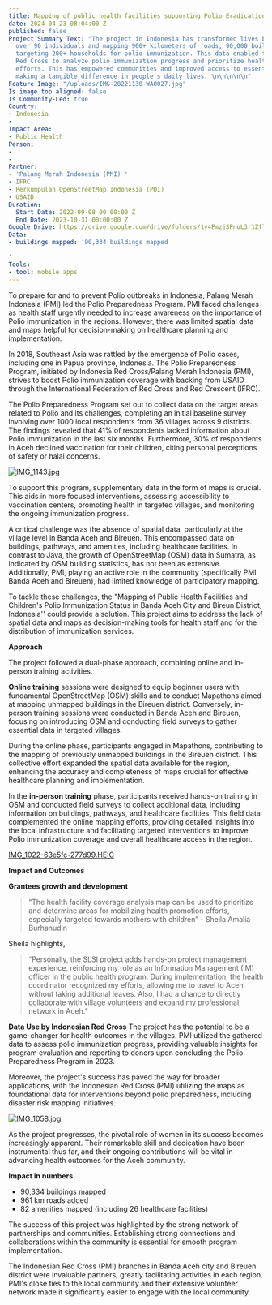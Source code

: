 ```yaml
---
title: Mapping of public health facilities supporting Polio Eradication in  Indonesia
date: 2024-04-23 08:04:00 Z
published: false
Project Summary Text: "The project in Indonesia has transformed lives by training
  over 90 individuals and mapping 900+ kilometers of roads, 90,000 buildings, and
  targeting 200+ households for polio immunization. This data enabled the Indonesian
  Red Cross to analyze polio immunization progress and prioritize health promotion
  efforts. This has empowered communities and improved access to essential services,
  making a tangible difference in people's daily lives. \n\n\n\n\n"
Feature Image: "/uploads/IMG-20221130-WA0027.jpg"
Is image top aligned: false
Is Community-Led: true
Country:
- Indonesia
- 
Impact Area:
- Public Health
Person:
- 
- 
Partner:
- 'Palang Merah Indonesia (PMI) '
- IFRC
- Perkumpulan OpenStreetMap Indonesia (POI)
- USAID
Duration:
  Start Date: 2022-09-08 00:00:00 Z
  End Date: 2023-10-31 00:00:00 Z
Google Drive: https://drive.google.com/drive/folders/1y4PmzjSPnoL3r1ZflIHwKH_eSdOk4ghw
Data:
- buildings mapped: '90,334 buildings mapped

'
Tools:
- tool: mobile apps
---
```


To prepare for and to prevent Polio outbreaks in Indonesia, Palang Merah Indonesia (PMI) led the Polio Preparedness Program. PMI faced challenges as health staff urgently needed to increase awareness on the importance of Polio immunization in the regions. However, there was limited spatial data and maps helpful for decision-making on healthcare planning and implementation.

In 2018, Southeast Asia was rattled by the emergence of Polio cases, including one in Papua province, Indonesia. The Polio Preparedness Program, initiated by Indonesia Red Cross/Palang Merah Indonesia (PMI), strives to boost Polio immunization coverage with backing from USAID through the International Federation of Red Cross and Red Crescent (IFRC).

The Polio Preparedness Program set out to collect data on the target areas related to Polio and its challenges, completing an initial baseline survey involving over 1000 local respondents from 36 villages across 9 districts. The findings revealed that 41% of respondents lacked information about Polio immunization in the last six months. Furthermore, 30% of respondents in Aceh declined vaccination for their children, citing personal perceptions of safety or halal concerns.

![IMG_1143.jpg](/uploads/IMG_1143.jpg)

To support this program, supplementary data in the form of maps is crucial. This aids in more focused interventions, assessing accessibility to vaccination centers, promoting health in targeted villages, and monitoring the ongoing immunization progress.

A critical challenge was the absence of spatial data, particularly at the village level in Banda Aceh and Bireuen. This encompassed data on buildings, pathways, and amenities, including healthcare facilities. In contrast to Java, the growth of OpenStreetMap (OSM) data in Sumatra, as indicated by OSM building statistics, has not been as extensive. Additionally, PMI, playing an active role in the community (specifically PMI Banda Aceh and Bireuen), had limited knowledge of participatory mapping.

To tackle these challenges, the "Mapping of Public Health Facilities and Children's Polio Immunization Status in Banda Aceh City and Bireun District, Indonesia'' could provide a solution. This project aims to address the lack of spatial data and maps as decision-making tools for health staff and for the distribution of immunization services.

**Approach**

The project followed a dual-phase approach, combining online and in-person training activities. 

**Online training** sessions were designed to equip beginner users with fundamental OpenStreetMap (OSM) skills and to conduct Mapathons aimed at mapping unmapped buildings in the Bireuen district. Conversely, in-person training sessions were conducted in Banda Aceh and Bireuen, focusing on introducing OSM and conducting field surveys to gather essential data in targeted villages.

During the online phase, participants engaged in Mapathons, contributing to the mapping of previously unmapped buildings in the Bireuen district. This collective effort expanded the spatial data available for the region, enhancing the accuracy and completeness of maps crucial for effective healthcare planning and implementation.

In the **in-person training** phase, participants received hands-on training in OSM and conducted field surveys to collect additional data, including information on buildings, pathways, and healthcare facilities. This field data complemented the online mapping efforts, providing detailed insights into the local infrastructure and facilitating targeted interventions to improve Polio immunization coverage and overall healthcare access in the region.

[IMG_1022-63e5fc-277d99.HEIC](/uploads/IMG_1022-63e5fc-277d99.HEIC)

**Impact and Outcomes**

**Grantees growth and development** 

> “The health facility coverage analysis map can be used to prioritize and determine areas for mobilizing health promotion efforts, especially targeted towards mothers with children” - Sheila Amalia Burhanudin

Sheila highlights, 
> “Personally, the SLSI project adds hands-on project management experience, reinforcing my role as an Information Management (IM) officer in the public health program. During implementation, the health coordinator recognized my efforts, allowing me to travel to Aceh without taking additional leaves. Also, I had a chance to directly collaborate with village volunteers and expand my professional network in Aceh.”

**Data Use by Indonesian Red Cross**
The project has the potential to be a game-changer for health outcomes in the villages. PMI utilized the gathered data to assess polio immunization progress, providing valuable insights for program evaluation and reporting to donors upon concluding the Polio Preparedness Program in 2023.

Moreover, the project's success has paved the way for broader applications, with the Indonesian Red Cross (PMI) utilizing the maps as foundational data for interventions beyond polio preparedness, including disaster risk mapping initiatives.

![IMG_1058.jpg](/uploads/IMG_1058.jpg)

As the project progresses, the pivotal role of women in its success becomes increasingly apparent. Their remarkable skill and dedication have been instrumental thus far, and their ongoing contributions will be vital in advancing health outcomes for the Aceh community.

**Impact in numbers**
* 90,334 buildings mapped
* 961 km roads added
* 82 amenities mapped (including 26 healthcare facilities)

The success of this project was highlighted by the strong network of partnerships and communities. Establishing strong connections and collaborations within the community is essential for smooth program implementation. 

The Indonesian Red Cross (PMI) branches in Banda Aceh city and Bireuen district were invaluable partners, greatly facilitating
activities in each region. PMI's close ties to the local community and their extensive volunteer network made it significantly easier to engage with the local community.







